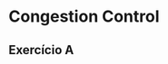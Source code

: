 # Congestion Control

## Exercício A

<a href="https://raw.githubusercontent.com/joseflauzino/Congestion_Control/master/plot.png"></a>

<a href="https://raw.githubusercontent.com/joseflauzino/Congestion_Control/master/plot_zoom.png"></a>
